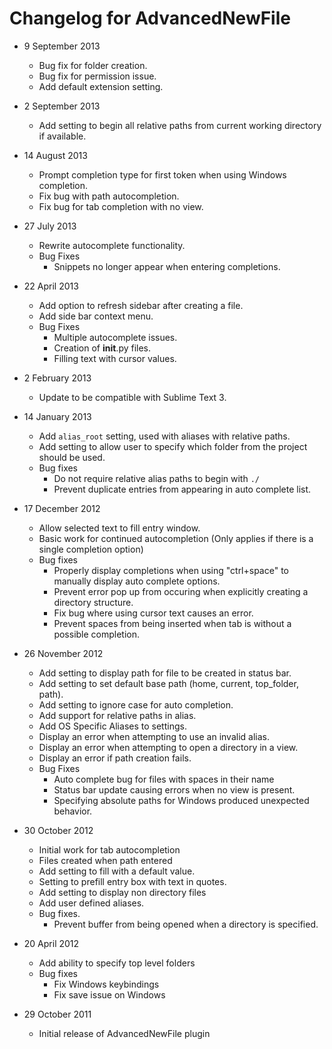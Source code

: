 # Changelog for AdvancedNewFile
- 9 September 2013
    - Bug fix for folder creation.
    - Bug fix for permission issue.
    - Add default extension setting.

- 2 September 2013
    - Add setting to begin all relative paths from current working directory if available.

- 14 August 2013
    - Prompt completion type for first token when using Windows completion.
    - Fix bug with path autocompletion.
    - Fix bug for tab completion with no view.

- 27 July 2013
    - Rewrite autocomplete functionality.
    - Bug Fixes
        - Snippets no longer appear when entering completions.

- 22 April 2013
    - Add option to refresh sidebar after creating a file.
    - Add side bar context menu.
    - Bug Fixes
        - Multiple autocomplete issues.
        - Creation of __init__.py files.
        - Filling text with cursor values.

- 2 February 2013
    - Update to be compatible with Sublime Text 3.

- 14 January 2013
    - Add `alias_root` setting, used with aliases with relative paths.
    - Add setting to allow user to specify which folder from the project should be used.
    - Bug fixes
        - Do not require relative alias paths to begin with `./`
        - Prevent duplicate entries from appearing in auto complete list.

- 17 December 2012
    - Allow selected text to fill entry window.
    - Basic work for continued autocompletion (Only applies if there is a single completion option)
    - Bug fixes
        - Properly display completions when using "ctrl+space" to manually display auto complete options.
        - Prevent error pop up from occuring when explicitly creating a directory structure.
        - Fix bug where using cursor text causes an error.
        - Prevent spaces from being inserted when tab is without a possible completion.

- 26 November 2012
    - Add setting to display path for file to be created in status bar.
    - Add setting to set default base path (home, current, top_folder, path).
    - Add setting to ignore case for auto completion.
    - Add support for relative paths in alias.
    - Add OS Specific Aliases to settings.
    - Display an error when attempting to use an invalid alias.
    - Display an error when attempting to open a directory in a view.
    - Display an error if path creation fails.
    - Bug Fixes
        - Auto complete bug for files with spaces in their name
        - Status bar update causing errors when no view is present.
        - Specifying absolute paths for Windows produced unexpected behavior.

- 30 October 2012
    - Initial work for tab autocompletion
    - Files created when path entered
    - Add setting to fill with a default value.
    - Setting to prefill entry box with text in quotes.
    - Add setting to display non directory files
    - Add user defined aliases.
    - Bug fixes.
        - Prevent buffer from being opened when a directory is specified.

- 20 April 2012
    - Add ability to specify top level folders
    - Bug fixes
        - Fix Windows keybindings
        - Fix save issue on Windows

- 29 October 2011
    - Initial release of AdvancedNewFile plugin
